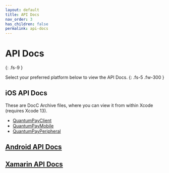 ```yaml
---
layout: default
title: API Docs
nav_order: 3
has_children: false
permalink: api-docs
---
```


# API Docs
{: .fs-9 }

Select your preferred platform below to view the API Docs.
{: .fs-5 .fw-300 }

## iOS API Docs
These are DocC Archive files, where you can view it from within Xcode (requires Xcode 13).
* [QuantumPayClient]()
* [QuantumPayMobile]()
* [QuantumPayPeripheral]()
## [Android API Docs]()
## [Xamarin API Docs](http://ipcdocs.azurewebsites.net/api/)